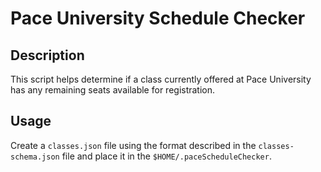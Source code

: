 # Pace University Schedule Checker

## Description
This script helps determine if a class currently offered at Pace University has any remaining seats available for registration.

## Usage
Create a `classes.json` file using the format described in the `classes-schema.json` file and place it in the `$HOME/.paceScheduleChecker`.
